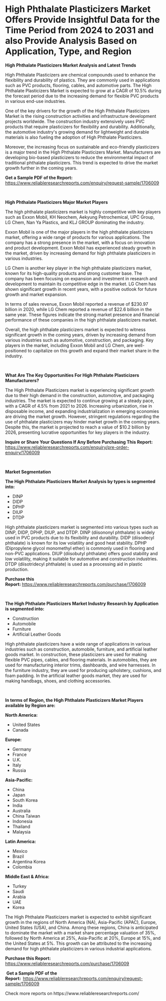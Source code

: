 <p><h1>High Phthalate Plasticizers Market Offers Provide Insightful Data for the Time Period from 2024 to 2031 and also Provide Analysis Based on Application, Type, and Region</h1></p><p><strong>High Phthalate Plasticizers Market Analysis and Latest Trends</strong></p>
<p><p>High Phthalate Plasticizers are chemical compounds used to enhance the flexibility and durability of plastics. They are commonly used in applications such as PVC products, flooring, cables, and automotive parts. The High Phthalate Plasticizers Market is expected to grow at a CAGR of 10.5% during the forecast period due to the increasing demand for flexible PVC products in various end-use industries.</p><p>One of the key drivers for the growth of the High Phthalate Plasticizers Market is the rising construction activities and infrastructure development projects worldwide. The construction industry extensively uses PVC products that require plasticizers for flexibility and durability. Additionally, the automotive industry's growing demand for lightweight and durable materials is also fueling the adoption of High Phthalate Plasticizers.</p><p>Moreover, the increasing focus on sustainable and eco-friendly plasticizers is a major trend in the High Phthalate Plasticizers Market. Manufacturers are developing bio-based plasticizers to reduce the environmental impact of traditional phthalate plasticizers. This trend is expected to drive the market growth further in the coming years.</p></p>
<p><strong>Get a Sample PDF of the Report:&nbsp;</strong> <a href="https://www.reliableresearchreports.com/enquiry/request-sample/1706009">https://www.reliableresearchreports.com/enquiry/request-sample/1706009</a></p>
<p>&nbsp;</p>
<p><strong>High Phthalate Plasticizers Major Market Players</strong></p>
<p><p>The high phthalate plasticizers market is highly competitive with key players such as Exxon Mobil, KH Neochem, Aekyung Petrochemical, UPC Group, LG Chem, Nan Ya Plastics, and KLJ GROUP dominating the industry.</p><p>Exxon Mobil is one of the major players in the high phthalate plasticizers market, offering a wide range of products for various applications. The company has a strong presence in the market, with a focus on innovation and product development. Exxon Mobil has experienced steady growth in the market, driven by increasing demand for high phthalate plasticizers in various industries.</p><p>LG Chem is another key player in the high phthalate plasticizers market, known for its high-quality products and strong customer base. The company has been focusing on expansion and investment in research and development to maintain its competitive edge in the market. LG Chem has shown significant growth in recent years, with a positive outlook for future growth and market expansion.</p><p>In terms of sales revenue, Exxon Mobil reported a revenue of $230.97 billion in 2020, while LG Chem reported a revenue of $22.6 billion in the same year. These figures indicate the strong market presence and financial performance of these companies in the high phthalate plasticizers market.</p><p>Overall, the high phthalate plasticizers market is expected to witness significant growth in the coming years, driven by increasing demand from various industries such as automotive, construction, and packaging. Key players in the market, including Exxon Mobil and LG Chem, are well-positioned to capitalize on this growth and expand their market share in the industry.</p></p>
<p>&nbsp;</p>
<p><strong>What Are The Key Opportunities For High Phthalate Plasticizers Manufacturers?</strong></p>
<p><p>The High Phthalate Plasticizers market is experiencing significant growth due to their high demand in the construction, automotive, and packaging industries. The market is expected to continue growing at a steady pace, with a CAGR of 4.5% from 2021 to 2026. Increasing urbanization, rise in disposable income, and expanding industrialization in emerging economies are driving the market growth. However, stringent regulations regarding the use of phthalate plasticizers may hinder market growth in the coming years. Despite this, the market is projected to reach a value of $10.2 billion by 2026, presenting lucrative opportunities for key players in the industry.</p></p>
<p><strong>Inquire or Share Your Questions If Any Before Purchasing This Report:</strong> <a href="https://www.reliableresearchreports.com/enquiry/pre-order-enquiry/1706009">https://www.reliableresearchreports.com/enquiry/pre-order-enquiry/1706009</a></p>
<p>&nbsp;</p>
<p><strong>Market Segmentation</strong></p>
<p><strong>The High Phthalate Plasticizers Market Analysis by types is segmented into:</strong></p>
<p><ul><li>DINP</li><li>DIDP</li><li>DPHP</li><li>DIUP</li><li>DTDP</li></ul></p>
<p><p>High phthalate plasticizers market is segmented into various types such as DINP, DIDP, DPHP, DIUP, and DTDP. DINP (diisononyl phthalate) is widely used in PVC products due to its flexibility and durability. DIDP (diisodecyl phthalate) is known for its low volatility and good heat stability. DPHP (Dipropylene glycol monomethyl ether) is commonly used in flooring and non-PVC applications. DIUP (diisobutyl phthalate) offers good stability and low volatility, making it suitable for automotive and construction industries. DTDP (diisotridecyl phthalate) is used as a processing aid in plastic production.</p></p>
<p><strong>Purchase this Report:&nbsp;</strong><a href="https://www.reliableresearchreports.com/purchase/1706009">https://www.reliableresearchreports.com/purchase/1706009</a></p>
<p>&nbsp;</p>
<p><strong>The High Phthalate Plasticizers Market Industry Research by Application is segmented into:</strong></p>
<p><ul><li>Construction</li><li>Automobile</li><li>Furniture</li><li>Artificial Leather Goods</li></ul></p>
<p><p>High phthalate plasticizers have a wide range of applications in various industries such as construction, automobile, furniture, and artificial leather goods market. In construction, these plasticizers are used for making flexible PVC pipes, cables, and flooring materials. In automobiles, they are used for manufacturing interior trims, dashboards, and wire harnesses. In the furniture industry, they are used for producing upholstery, cushions, and foam padding. In the artificial leather goods market, they are used for making handbags, shoes, and clothing accessories.</p></p>
<p>&nbsp;</p>
<p><strong>In terms of Region, the High Phthalate Plasticizers Market Players available by Region are:</strong></p>
<p>
    <p> <strong> North America: </strong>
        <ul>
            <li>United States</li>
            <li>Canada</li>
        </ul>
        </p> 
    <p> <strong> Europe: </strong>
        <ul>
            <li>Germany</li>
            <li>France</li>
            <li>U.K.</li>
            <li>Italy</li>
            <li>Russia</li>
        </ul>
        </p> 
    <p> <strong> Asia-Pacific: </strong>
        <ul>
            <li>China</li>
            <li>Japan</li>
            <li>South Korea</li>
            <li>India</li>
            <li>Australia</li>
            <li>China Taiwan</li>
            <li>Indonesia</li>
            <li>Thailand</li>
            <li>Malaysia</li>
        </ul>
        </p> 
    <p> <strong> Latin America: </strong>
        <ul>
            <li>Mexico</li>
            <li>Brazil</li>
            <li>Argentina Korea</li>
            <li>Colombia</li>
        </ul>
        </p> 
    <p> <strong> Middle East & Africa: </strong>
        <ul>
            <li>Turkey</li>
            <li>Saudi</li>
            <li>Arabia</li>
            <li>UAE</li>
            <li>Korea</li>
        </ul>
    </p>
    </p>
<p><p>The High Phthalate Plasticizers market is expected to exhibit significant growth in the regions of North America (NA), Asia-Pacific (APAC), Europe, United States (USA), and China. Among these regions, China is anticipated to dominate the market with a market share percentage valuation of 35%, followed by North America at 25%, Asia-Pacific at 20%, Europe at 15%, and the United States at 5%. This growth can be attributed to the increasing demand for high phthalate plasticizers in various industrial applications.</p></p>
<p><strong>Purchase this Report: </strong><a href="https://www.reliableresearchreports.com/purchase/1706009">https://www.reliableresearchreports.com/purchase/1706009</a></p>
<p>&nbsp;<strong>Get a Sample PDF of the Report:&nbsp;&nbsp;</strong><a href="https://www.reliableresearchreports.com/enquiry/request-sample/1706009">https://www.reliableresearchreports.com/enquiry/request-sample/1706009</a></p>
<p><strong></strong></p>
<p>Check more reports on https://www.reliableresearchreports.com/</p>